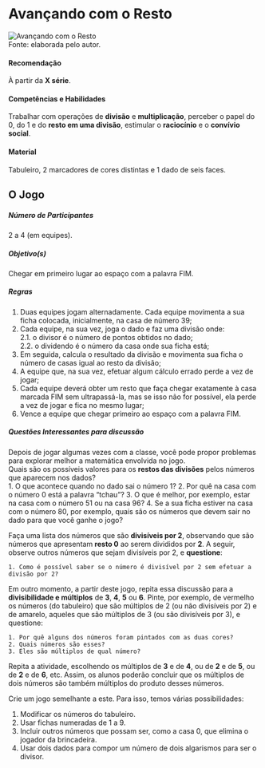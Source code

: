 # Avançando com o Resto  

![Avançando com o Resto](/imagens/jogos/.png "Avançando com o Resto")  
Fonte: elaborada pelo autor.  

#### <i class="fa fa-thumbs-o-up"></i> Recomendação  
À partir da **X série**.  

#### <i class="fa fa-child"></i> Competências e Habilidades  
Trabalhar com operações de **divisão** e **multiplicação**, perceber o papel do 0, do 1 e do **resto em uma divisão**, estimular o **raciocínio** e o **convívio social**.  

#### <i class="fa fa-scissors"></i> Material  
Tabuleiro, 2 marcadores de cores distintas e 1 dado de seis faces.  

## <div class="row text-center">O Jogo</div>  
##### <i class="fa fa-users"></i> Número de Participantes  
2 a 4 (em equipes).  

##### <i class="fa fa-trophy"></i> Objetivo(s)  
Chegar em primeiro lugar ao espaço com a palavra FIM.  

##### <i class="fa fa-thumb-tack"></i> Regras   
  1.  Duas equipes jogam alternadamente. Cada equipe movimenta a sua ficha colocada, inicialmente, na casa de número 39;  
  2.	Cada equipe, na sua vez, joga o dado e faz uma divisão onde:  
    2.1.	o divisor é o número de pontos obtidos no dado;  
    2.2.	o dividendo é o número da casa onde sua ficha está;  
  3.	Em seguida, calcula o resultado da divisão e movimenta sua ficha o número de casas igual ao resto da divisão;  
  4.	A equipe que, na sua vez, efetuar algum cálculo errado perde a vez de jogar;  
  5.	Cada equipe deverá obter um resto que faça chegar exatamente à casa marcada FIM sem ultrapassá-la, mas se isso não for possível, ela perde a vez de jogar e fica no mesmo lugar;  
  6.	Vence a equipe que chegar primeiro ao espaço com a palavra FIM.  

##### <i class="fa fa-thumb-tack"></i> Questões Interessantes para discussão  
Depois de jogar algumas vezes com a classe, você pode propor problemas para explorar melhor a matemática envolvida no jogo.  
Quais são os possíveis valores para os **restos das divisões** pelos números que aparecem nos dados?  
    1. O que acontece quando no dado sai o número 1?
    2. Por quê na casa com o número 0 está a palavra “tchau”?
    3. O que é melhor, por exemplo, estar na casa com o número 51 ou na casa 96?
    4. Se a sua ficha estiver na casa com o número 80, por exemplo, quais são os números que devem sair no dado para que você ganhe o jogo?  

Faça uma lista dos números que são **divisíveis por 2**, observando que são números que apresentam **resto 0** ao serem divididos por **2**. A seguir, observe outros números que sejam divisíveis por 2, e **questione**:

    1. Como é possível saber se o número é divisível por 2 sem efetuar a divisão por 2?  

Em outro momento, a partir deste jogo, repita essa discussão para a **divisibilidade e múltiplos** de **3**, **4**, **5** ou **6**. Pinte, por exemplo, de vermelho os números (do tabuleiro) que são múltiplos de 2 (ou não divisíveis por 2) e de amarelo, aqueles que são múltiplos de 3 (ou são divisíveis por 3), e questione:

    1. Por quê alguns dos números foram pintados com as duas cores?
    2. Quais números são esses?
    3. Eles são múltiplos de qual número?  

Repita a atividade, escolhendo os múltiplos de **3** e de **4**, ou de **2** e de **5**, ou de **2** e de **6**, etc. Assim, os alunos poderão concluir que os múltiplos de dois números são também múltiplos do produto desses números.  

Crie um jogo semelhante a este. Para isso, temos várias possibilidades:  
1.  Modificar os números do tabuleiro.  
2.  Usar fichas numeradas de 1 a 9.  
3.  Incluir outros números que possam ser, como a casa 0, que elimina o jogador da brincadeira.  
4.  Usar dois dados para compor um número de dois algarismos para ser o divisor.  
